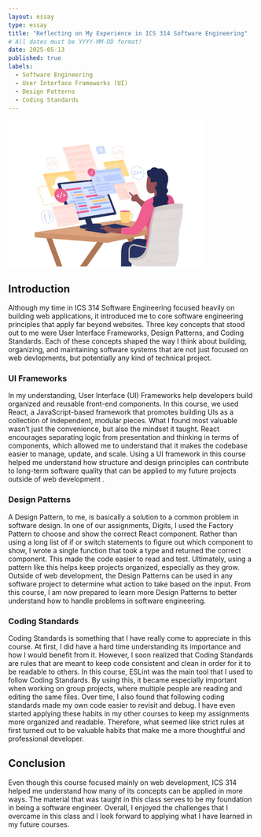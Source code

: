 ```yaml
---
layout: essay
type: essay
title: "Reflecting on My Experience in ICS 314 Software Engineering"
# All dates must be YYYY-MM-DD format!
date: 2025-05-13
published: true
labels:
  - Software Engineering
  - User Interface Frameworks (UI)
  - Design Patterns
  - Coding Standards 
---
```


<img width="400" height="300" class="rounded float-start pe-4" src="../img/SE.jpg">


## Introduction 

Although my time in ICS 314 Software Engineering focused heavily on building web applications, it introduced me to core software engineering principles that apply far beyond websites. Three key concepts that stood out to me were User Interface Frameworks, Design Patterns, and Coding Standards. Each of these concepts shaped the way I think about building, organizing, and maintaining software systems that are not just focused on web devlopments, but potentially any kind of technical project.

### UI Frameworks
In my understanding, User Interface (UI) Frameworks help developers build organized and reusable front-end components. In this course, we used React, a JavaScript-based framework that promotes building UIs as a collection of independent, modular pieces. What I found most valuable wasn’t just the convenience, but also the mindset it taught. React encourages separating logic from presentation and thinking in terms of components, which allowed me to understand that it makes the codebase easier to manage, update, and scale. Using a UI framework in this course helped me understand how structure and design principles can contribute to long-term software quality that can be applied to my future projects outside of web development . 

### Design Patterns
A Design Pattern, to me, is basically a solution to a common problem in software design. In one of our assignments, Digits, I used the Factory Pattern to choose and show the correct React component. Rather than using a long list of if or switch statements to figure out which component to show, I wrote a single function that took a type and returned the correct component. This made the code easier to read and test. Ultimately, using a pattern like this helps keep projects organized, especially as they grow. Outside of web development, the Design Patterns can be used in any software project to determine what action to take based on the input. From this course, I am now prepared to learn more Design Patterns to better understand how to handle problems in software engineering. 

### Coding Standards
Coding Standards is something that I have really come to appreciate in this course. At first, I did have a hard time understanding its importance and how I would benefit from it. However, I soon realized that Coding Standards are rules that are meant to keep code consistent and clean in order for it to be readable to others. In this course, ESLint was the main tool that I used to follow Coding Standards. By using this, it became especially important when working on group projects, where multiple people are reading and editing the same files. Over time, I also found that following coding standards made my own code easier to revisit and debug. I have even started applying these habits in my other courses to keep my assignments more organized and readable. Therefore, what seemed like strict rules at first turned out to be valuable habits that make me a more thoughtful and professional developer. 

## Conclusion 
Even though this course focused mainly on web development, ICS 314 helped me understand how many of its concepts can be applied in more ways. The material that was taught in this class serves to be my foundation in being a software engineer. Overall, I enjoyed the challenges that I overcame in this class and I look forward to applying what I have learned in my future courses. 
